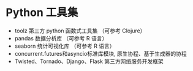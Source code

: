 Python 工具集
============

* toolz 第三方 python 函数式工具集 （可参考 Clojure）
* pandas 数据分析库 （可参考 R 语言）
* seaborn 统计可视化库 （可参考 R 语言）
* concurrent.futures和asyncio标准库模块, 原生协程、基于生成器的协程
* Twisted、Tornado、Django、Flask 第三方网络服务开发框架
